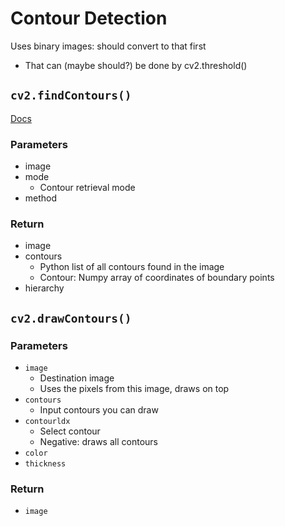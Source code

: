 # Contour Detection

Uses binary images: should convert to that first
* That can (maybe should?) be done by cv2.threshold()

## `cv2.findContours()`

[Docs](https://docs.opencv.org/3.0-beta/modules/imgproc/doc/structural_analysis_and_shape_descriptors.html?highlight=findcontours#findcontours)

### Parameters
* image
* mode
  - Contour retrieval mode
* method

### Return
* image
* contours
  - Python list of all contours found in the image
  - Contour: Numpy array of coordinates of boundary points
* hierarchy

## `cv2.drawContours()`
### Parameters
* `image`
  - Destination image
  - Uses the pixels from this image, draws on top
* `contours`
  - Input contours you can draw
* `contourldx`
  - Select contour
  - Negative: draws all contours
* `color`
* `thickness`

### Return
* `image`
